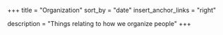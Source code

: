 +++
title = "Organization"
sort_by = "date"
insert_anchor_links = "right"

description = "Things relating to how we organize people"
+++
